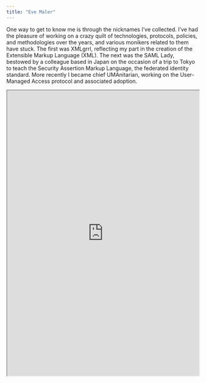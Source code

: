 ```yaml
---
title: "Eve Maler"
---
```


One way to get to know me is through the nicknames I’ve collected. I’ve had the pleasure of working on a crazy quilt of technologies, protocols, policies, and methodologies over the years, and various monikers related to them have stuck. The first was XMLgrrl, reflecting my part in the creation of the Extensible Markup Language (XML). The next was the SAML Lady, bestowed by a colleague based in Japan on the occasion of a trip to Tokyo to teach the Security Assertion Markup Language, the federated identity standard. More recently I became chief UMAnitarian, working on the User-Managed Access protocol and associated adoption.

<iframe height="750" width="100%" src="https://ewelton.github.io/ktest/wiki.html#Eve%20Maler"></iframe>
